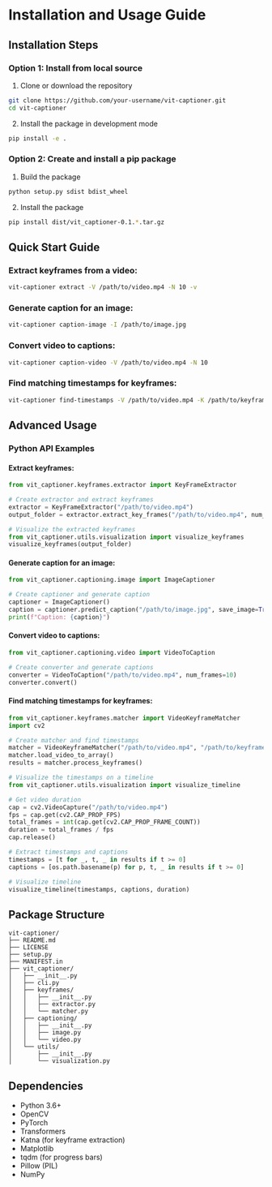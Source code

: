 # Installation and Usage Guide

## Installation Steps

### Option 1: Install from local source

1. Clone or download the repository
```bash
git clone https://github.com/your-username/vit-captioner.git
cd vit-captioner
```

2. Install the package in development mode
```bash
pip install -e .
```

### Option 2: Create and install a pip package

1. Build the package
```bash
python setup.py sdist bdist_wheel
```

2. Install the package
```bash
pip install dist/vit_captioner-0.1.*.tar.gz
```

## Quick Start Guide

### Extract keyframes from a video:
```bash
vit-captioner extract -V /path/to/video.mp4 -N 10 -v
```

### Generate caption for an image:
```bash
vit-captioner caption-image -I /path/to/image.jpg
```

### Convert video to captions:
```bash
vit-captioner caption-video -V /path/to/video.mp4 -N 10
```

### Find matching timestamps for keyframes:
```bash
vit-captioner find-timestamps -V /path/to/video.mp4 -K /path/to/keyframes_folder -v
```

## Advanced Usage

### Python API Examples

#### Extract keyframes:
```python
from vit_captioner.keyframes.extractor import KeyFrameExtractor

# Create extractor and extract keyframes
extractor = KeyFrameExtractor("/path/to/video.mp4")
output_folder = extractor.extract_key_frames("/path/to/video.mp4", num_key_frames=10)

# Visualize the extracted keyframes
from vit_captioner.utils.visualization import visualize_keyframes
visualize_keyframes(output_folder)
```

#### Generate caption for an image:
```python
from vit_captioner.captioning.image import ImageCaptioner

# Create captioner and generate caption
captioner = ImageCaptioner()
caption = captioner.predict_caption("/path/to/image.jpg", save_image=True)
print(f"Caption: {caption}")
```

#### Convert video to captions:
```python
from vit_captioner.captioning.video import VideoToCaption

# Create converter and generate captions
converter = VideoToCaption("/path/to/video.mp4", num_frames=10)
converter.convert()
```

#### Find matching timestamps for keyframes:
```python
from vit_captioner.keyframes.matcher import VideoKeyframeMatcher
import cv2

# Create matcher and find timestamps
matcher = VideoKeyframeMatcher("/path/to/video.mp4", "/path/to/keyframes_folder")
matcher.load_video_to_array()
results = matcher.process_keyframes()

# Visualize the timestamps on a timeline
from vit_captioner.utils.visualization import visualize_timeline

# Get video duration
cap = cv2.VideoCapture("/path/to/video.mp4")
fps = cap.get(cv2.CAP_PROP_FPS)
total_frames = int(cap.get(cv2.CAP_PROP_FRAME_COUNT))
duration = total_frames / fps
cap.release()

# Extract timestamps and captions
timestamps = [t for _, t, _ in results if t >= 0]
captions = [os.path.basename(p) for p, t, _ in results if t >= 0]

# Visualize timeline
visualize_timeline(timestamps, captions, duration)
```

## Package Structure

```
vit-captioner/
├── README.md
├── LICENSE
├── setup.py
├── MANIFEST.in
├── vit_captioner/
│   ├── __init__.py
│   ├── cli.py
│   ├── keyframes/
│   │   ├── __init__.py
│   │   ├── extractor.py 
│   │   └── matcher.py
│   ├── captioning/
│   │   ├── __init__.py
│   │   ├── image.py
│   │   └── video.py
│   └── utils/
│       ├── __init__.py
│       └── visualization.py
```

## Dependencies

- Python 3.6+
- OpenCV
- PyTorch
- Transformers
- Katna (for keyframe extraction)
- Matplotlib
- tqdm (for progress bars)
- Pillow (PIL)
- NumPy